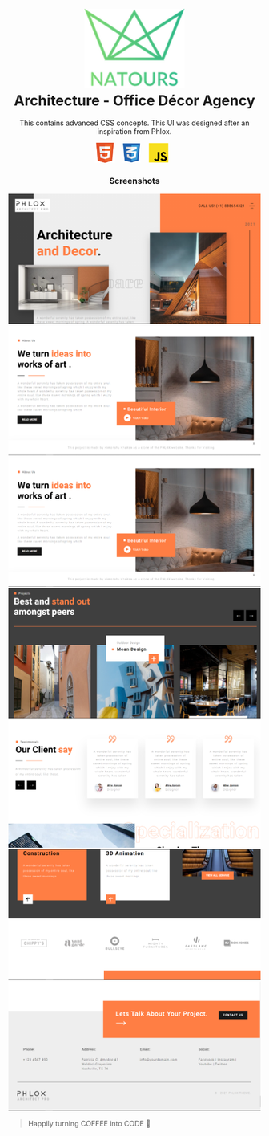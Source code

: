 <h1 align="center">
  <br>
  <a><img src="https://github.com/himakhaitan/UI-UX-Cluster/blob/main/Natours/img/logo-green-1x.png" width="200"></a>
  <br>  
  Architecture - Office Décor Agency 
  <br>
</h1>

<p align="center">
This contains advanced CSS concepts. This UI was designed after an inspiration from Phlox.
</p>
<p align="center">
<img src="https://github.com/himakhaitan/UI-UX-Cluster/blob/main/resources/html5.png" height="40">&nbsp; &nbsp;
<img src="https://github.com/himakhaitan/UI-UX-Cluster/blob/main/resources/css.png" height="40">&nbsp; &nbsp;
<img src="https://github.com/himakhaitan/UI-UX-Cluster/blob/main/resources/js.png" height="40">&nbsp; &nbsp;
</p>

<h3 align="center">
  Screenshots
</h3>

<img src="https://github.com/himakhaitan/UI-UX-Cluster/blob/main/Architecture-Website/resource/1.png">
<img src="https://github.com/himakhaitan/UI-UX-Cluster/blob/main/Architecture-Website/resource/2.png">
<img src="https://github.com/himakhaitan/UI-UX-Cluster/blob/main/Architecture-Website/resource/2.png">
<img src="https://github.com/himakhaitan/UI-UX-Cluster/blob/main/Architecture-Website/resource/4.png">
<img src="https://github.com/himakhaitan/UI-UX-Cluster/blob/main/Architecture-Website/resource/5.png">
<img src="https://github.com/himakhaitan/UI-UX-Cluster/blob/main/Architecture-Website/resource/6.png">
<img src="https://github.com/himakhaitan/UI-UX-Cluster/blob/main/Architecture-Website/resource/7.png">

> Happily turning COFFEE into CODE 🌱